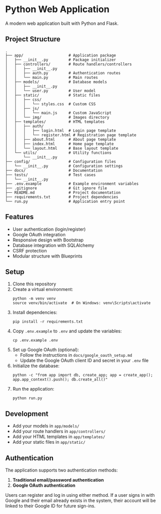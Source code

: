 # Python Web Application

A modern web application built with Python and Flask.

## Project Structure

```
.
├── app/                    # Application package
│   ├── __init__.py         # Package initializer
│   ├── controllers/        # Route handlers/controllers
│   │   ├── __init__.py
│   │   ├── auth.py         # Authentication routes
│   │   └── main.py         # Main routes
│   ├── models/             # Database models
│   │   ├── __init__.py
│   │   └── user.py         # User model
│   ├── static/             # Static files
│   │   ├── css/
│   │   │   └── styles.css  # Custom CSS
│   │   ├── js/
│   │   │   └── main.js     # Custom JavaScript
│   │   └── img/            # Images directory
│   ├── templates/          # HTML templates
│   │   ├── auth/
│   │   │   ├── login.html  # Login page template
│   │   │   └── register.html # Registration page template
│   │   ├── about.html      # About page template
│   │   ├── index.html      # Home page template
│   │   └── layout.html     # Base layout template
│   └── utils/              # Utility functions
│       └── __init__.py
├── config/                 # Configuration files
│   └── __init__.py         # Configuration settings
├── docs/                   # Documentation
├── tests/                  # Test cases
│   └── __init__.py
├── .env.example            # Example environment variables
├── .gitignore              # Git ignore file
├── README.md               # Project documentation
├── requirements.txt        # Project dependencies
└── run.py                  # Application entry point
```

## Features

- User authentication (login/register)
- Google OAuth integration
- Responsive design with Bootstrap
- Database integration with SQLAlchemy
- CSRF protection
- Modular structure with Blueprints

## Setup

1. Clone this repository
2. Create a virtual environment:
   ```
   python -m venv venv
   source venv/bin/activate  # On Windows: venv\Scripts\activate
   ```
3. Install dependencies:
   ```
   pip install -r requirements.txt
   ```
4. Copy `.env.example` to `.env` and update the variables:
   ```
   cp .env.example .env
   ```
5. Set up Google OAuth (optional):
   - Follow the instructions in `docs/google_oauth_setup.md`
   - Update the Google OAuth client ID and secret in your `.env` file
6. Initialize the database:
   ```
   python -c "from app import db, create_app; app = create_app(); app.app_context().push(); db.create_all()"
   ```
7. Run the application:
   ```
   python run.py
   ```

## Development

- Add your models in `app/models/`
- Add your route handlers in `app/controllers/`
- Add your HTML templates in `app/templates/`
- Add your static files in `app/static/`

## Authentication

The application supports two authentication methods:

1. **Traditional email/password authentication**
2. **Google OAuth authentication**

Users can register and log in using either method. If a user signs in with Google and their email already exists in the system, their account will be linked to their Google ID for future sign-ins.

